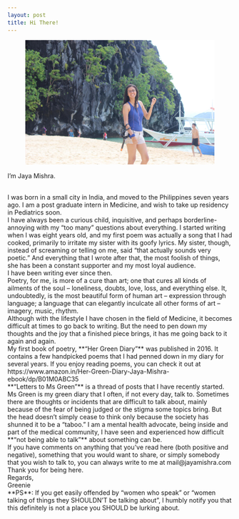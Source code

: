 ```yaml
---
layout: post
title: Hi There!
---
```

<figure>
  <img alt="Jaya Mishra" src="assets/images/2.jpg" />
</figure>

I’m Jaya Mishra.

<br>
I was born in a small city in India, and moved to the Philippines seven years ago. I am a post graduate intern in Medicine, and wish to take up residency in Pediatrics soon. 

<br>
I have always been a curious child, inquisitive, and perhaps borderline-annoying with my “too many” questions about everything. I started writing when I was eight years old, and my first poem was actually a song that I had cooked, primarily to irritate my sister with its goofy lyrics. My sister, though, instead of screaming or telling on me, said “that actually sounds very poetic.” And everything that I wrote after that, the most foolish of things, she has been a constant supporter and my most loyal audience.

<br>
I have been writing ever since then.

<br>
Poetry, for me, is more of a cure than art; one that cures all kinds of ailments of the soul – loneliness, doubts, love, loss, and everything else. It, undoubtedly, is the most beautiful form of human art – expression through language; a language that can elegantly inculcate all other forms of art – imagery, music, rhythm. 

<br>
Although with the lifestyle I have chosen in the field of Medicine, it becomes difficult at times to go back to writing. But the need to pen down my thoughts and the joy that a finished piece brings, it has me going back to it again and again. 

<br>
My first book of poetry, **“Her Green Diary”** was published in 2016. It contains a few handpicked poems that I had penned down in my diary for several years. If you enjoy reading poems, you can check it out at https://www.amazon.in/Her-Green-Diary-Jaya-Mishra-ebook/dp/B01M0ABC35 
 
<br>
**“Letters to Ms Green”** is a thread of posts that I have recently started. Ms Green is my green diary that I often, if not every day, talk to. Sometimes there are thoughts or incidents that are difficult to talk about, mainly because of the fear of being judged or the stigma some topics bring. But the head doesn’t simply cease to think only because the society has shunned it to be a “taboo.” I am a mental health advocate, being inside and part of the medical community, I have seen and experienced how difficult **“not being able to talk”** about something can be. 

<br>
If you have comments on anything that you’ve read here (both positive and negative), something that you would want to share, or simply somebody that you wish to talk to, you can always write to me at mail@jayamishra.com

<br>
Thank you for being here.

<br>
Regards,
<br>
Greenie

<br>
**PS**: If you get easily offended by “women who speak” or “women talking of things they SHOULDN’T be talking about”, I humbly notify you that this definitely is not a place you SHOULD be lurking about. 
